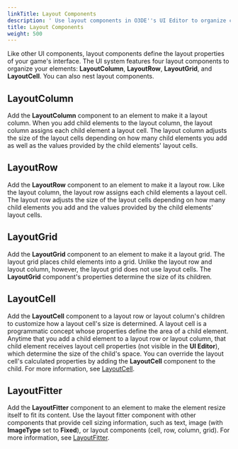 ```yaml
---
linkTitle: Layout Components
description: ' Use layout components in O3DE''s UI Editor to organize child elements into columns, rows, or a grid. '
title: Layout Components
weight: 500
---
```


Like other UI components, layout components define the layout properties of your game's interface. The UI system features four layout components to organize your elements: **LayoutColumn**, **LayoutRow**, **LayoutGrid**, and **LayoutCell**. You can also nest layout components.

## LayoutColumn
Add the **LayoutColumn** component to an element to make it a layout column. When you add child elements to the layout column, the layout column assigns each child element a layout cell. The layout column adjusts the size of the layout cells depending on how many child elements you add as well as the values provided by the child elements' layout cells.

## LayoutRow
Add the **LayoutRow** component to an element to make it a layout row. Like the layout column, the layout row assigns each child elements a layout cell. The layout row adjusts the size of the layout cells depending on how many child elements you add and the values provided by the child elements' layout cells.

## LayoutGrid
Add the **LayoutGrid** component to an element to make it a layout grid. The layout grid places child elements into a grid. Unlike the layout row and layout column, however, the layout grid does not use layout cells. The **LayoutGrid** component's properties determine the size of its children.

## LayoutCell
Add the **LayoutCell** component to a layout row or layout column's children to customize how a layout cell's size is determined. A layout cell is a programmatic concept whose properties define the area of a child element. Anytime that you add a child element to a layout row or layout column, that child element receives layout cell properties (not visible in the **UI Editor**), which determine the size of the child's space. You can override the layout cell's calculated properties by adding the **LayoutCell** component to the child. For more information, see [LayoutCell](./components-layout-cell).

## LayoutFitter
Add the **LayoutFitter** component to an element to make the element resize itself to fit its content. Use the layout fitter component with other components that provide cell sizing information, such as text, image (with **ImageType** set to **Fixed**), or layout components (cell, row, column, grid). For more information, see [LayoutFitter](./components-layout-fitter).
